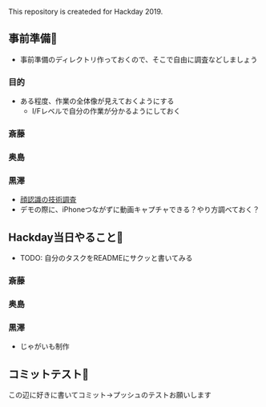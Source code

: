 This repository is createded for Hackday 2019.

## 事前準備🐶
* 事前準備のディレクトリ作っておくので、そこで自由に調査などしましょう

### 目的
* ある程度、作業の全体像が見えておくようにする
  * I/Fレベルで自分の作業が分かるようにしておく

### 斎藤

### 奥島

### 黒澤
* [顔認識の技術調査](preparing/kurosawa/顔認識調査.md)
* デモの際に、iPhoneつながずに動画キャプチャできる？やり方調べておく？

## Hackday当日やること🏈
* TODO: 自分のタスクをREADMEにサクッと書いてみる

### 斎藤

### 奥島

### 黒澤
* じゃがいも制作

## コミットテスト🤖
この辺に好きに書いてコミット→プッシュのテストお願いします
